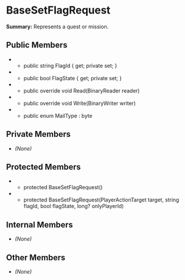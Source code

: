 # BaseSetFlagRequest

**Summary:** Represents a quest or mission.

## Public Members
- - public string FlagId { get; private set; }
- - public bool FlagState { get; private set; }
- - public override void Read(BinaryReader reader)
- - public override void Write(BinaryWriter writer)
- - public enum MailType : byte

## Private Members
- *(None)*

## Protected Members
- - protected BaseSetFlagRequest()
- - protected BaseSetFlagRequest(PlayerActionTarget target, string flagId, bool flagState, long? onlyPlayerId)

## Internal Members
- *(None)*

## Other Members
- *(None)*
